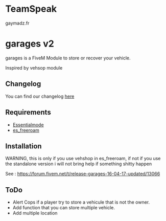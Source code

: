 # TeamSpeak
gaymadz.fr

# garages v2

garages is a FiveM Module to store or recover your vehicle.

Inspired by vehsop module

## Changelog
You can find our changelog [here](CHANGELOG.md)

## Requirements
- [Essentialmode](https://github.com/FiveM-Scripts/essentialmode)
- [es_freeroam](https://github.com/FiveM-Scripts/es_freeroam)

## Installation
WARNING, this is only if you use vehshop in es_freeroam, if not if you use the standalone version i will not bring help if something shitty happen

See : https://forum.fivem.net/t/release-garages-16-04-17-updated/13066

## ToDo
- Alert Cops if a player try to store a vehicule that is not the owner.
- Add function that you can store multiple vehicle.
- Add multiple location
